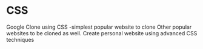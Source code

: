 # CSS
Google Clone using CSS -simplest popular website to clone
Other popular websites to be cloned as well.
Create personal website using advanced CSS techniques
